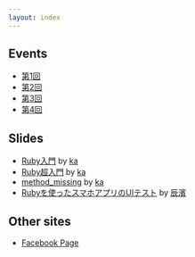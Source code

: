 ```yaml
---
layout: index
---
```


## Events

* [第1回](https://www.facebook.com/events/544970482270376)
* [第2回](https://www.facebook.com/events/354008238090309)
* [第3回](https://www.facebook.com/events/313936528779039)
* [第4回](https://www.facebook.com/events/390706191084138)

## Slides

* [Ruby入門](http://kaosf.github.io/20140831-tokushimarb-slide) by [ka](http://www.kaosfield.net)
* [Ruby超入門](http://kaosf.github.io/20140928-tokushimarb-slide) by [ka](http://www.kaosfield.net)
* [method_missing](http://kaosf.github.io/20141026-tokushimarb-slide) by [ka](http://www.kaosfield.net)
* [Rubyを使ったスマホアプリのUIテスト](https://www.slideshare.net/secret/d0MkzQdiT8cQIK) by [辰濱](https://www.facebook.com/kenichi.tatsuhama)

## Other sites

* [Facebook Page](https://www.facebook.com/groups/tokushima.rb)
